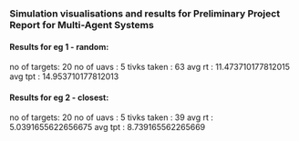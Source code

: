 ### Simulation visualisations and results for Preliminary Project Report for Multi-Agent Systems

#### Results for eg 1 - random:

no of targets: 20
no of uavs   : 5
tivks taken  : 63
avg rt       : 11.473710177812015
avg tpt      : 14.953710177812013

#### Results for eg 2 - closest:

no of targets: 20
no of uavs   : 5
tivks taken  : 39
avg rt       : 5.0391655622656675
avg tpt      : 8.739165562265669
